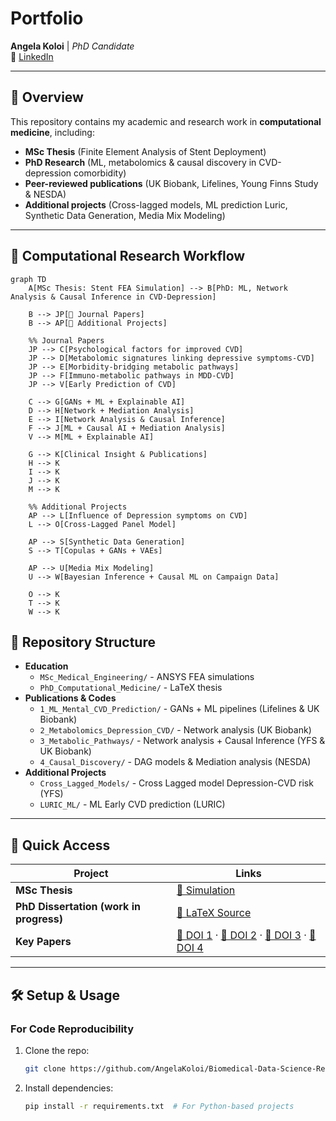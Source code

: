 # Portfolio  
**Angela Koloi** | *PhD Candidate*  
🔗 [LinkedIn](https://www.linkedin.com/in/angela-koloi-b777381b9/)  

---

## 📌 Overview  
This repository contains my academic and research work in **computational medicine**, including:  
- **MSc Thesis** (Finite Element Analysis of Stent Deployment)  
- **PhD Research** (ML, metabolomics & causal discovery in CVD-depression comorbidity)  
- **Peer-reviewed publications** (UK Biobank, Lifelines, Young Finns Study & NESDA)  
- **Additional projects** (Cross-lagged models, ML prediction Luric, Synthetic Data Generation, Media Mix Modeling)  

---
## 🔄 Computational Research Workflow

```mermaid
graph TD
    A[MSc Thesis: Stent FEA Simulation] --> B[PhD: ML, Network Analysis & Causal Inference in CVD-Depression]

    B --> JP[📄 Journal Papers]
    B --> AP[🧪 Additional Projects]

    %% Journal Papers
    JP --> C[Psychological factors for improved CVD]
    JP --> D[Metabolomic signatures linking depressive symptoms-CVD]
    JP --> E[Morbidity-bridging metabolic pathways]
    JP --> F[Immuno-metabolic pathways in MDD-CVD]
    JP --> V[Early Prediction of CVD]

    C --> G[GANs + ML + Explainable AI]
    D --> H[Network + Mediation Analysis]
    E --> I[Network Analysis & Causal Inference]
    F --> J[ML + Causal AI + Mediation Analysis]
    V --> M[ML + Explainable AI]

    G --> K[Clinical Insight & Publications]
    H --> K
    I --> K
    J --> K
    M --> K

    %% Additional Projects
    AP --> L[Influence of Depression symptoms on CVD]
    L --> O[Cross-Lagged Panel Model]

    AP --> S[Synthetic Data Generation]
    S --> T[Copulas + GANs + VAEs]

    AP --> U[Media Mix Modeling]
    U --> W[Bayesian Inference + Causal ML on Campaign Data]

    O --> K
    T --> K
    W --> K

```

## 📂 Repository Structure  
- **Education**
  - `MSc_Medical_Engineering/` - ANSYS FEA simulations  
  - `PhD_Computational_Medicine/` - LaTeX thesis   
- **Publications & Codes**
  - `1_ML_Mental_CVD_Prediction/` - GANs + ML pipelines  (Lifelines & UK Biobank)
  - `2_Metabolomics_Depression_CVD/` - Network analysis (UK Biobank)
  - `3_Metabolic_Pathways/` - Network analysis + Causal Inference (YFS & UK Biobank)
  - `4_Causal_Discovery/` - DAG models & Mediation analysis (NESDA)
- **Additional Projects**
  - `Cross_Lagged_Models/` - Cross Lagged model Depression-CVD risk (YFS)
  - `LURIC_ML/` - ML Early CVD prediction (LURIC)
---

## 🚀 Quick Access  
| Project               | Links |
|-----------------------|-------|
| **MSc Thesis**        | [🎥 Simulation](https://drive.google.com/file/d/1AGg2njnA9Y3aTKpXHYSJBVBFx7lyc45J/view?usp=sharing) |
| **PhD Dissertation (work in progress)**  | [📜 LaTeX Source](https://www.overleaf.com/project/681dce4655cb98df57210e1f) |
| **Key Papers**        | [🔗 DOI 1](https://doi.org/10.1093/ehjopen/oeaf038) · [🔗 DOI 2](https://doi.org/10.1016/j.bpsgos.2025.100528) · [🔗 DOI 3](https://doi.org/10.1093/ehjdh/ztae049) · [🔗 DOI 4](https://doi.org/10.1109/EMBC40787.2023.10340194) |

---

## 🛠️ Setup & Usage  
### For Code Reproducibility  
1. Clone the repo:  
   ```bash
   git clone https://github.com/AngelaKoloi/Biomedical-Data-Science-Research.git
2. Install dependencies:
   ```bash
   pip install -r requirements.txt  # For Python-based projects
